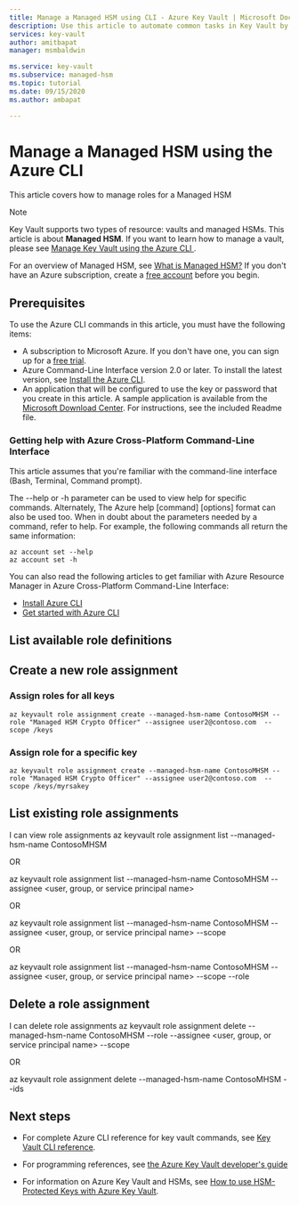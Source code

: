 ```yaml
---
title: Manage a Managed HSM using CLI - Azure Key Vault | Microsoft Docs
description: Use this article to automate common tasks in Key Vault by using the Azure CLI 
services: key-vault
author: amitbapat
manager: msmbaldwin

ms.service: key-vault
ms.subservice: managed-hsm
ms.topic: tutorial
ms.date: 09/15/2020
ms.author: ambapat

---
```

# Manage a Managed HSM using the Azure CLI 

This article covers how to manage roles for a Managed HSM


> [!NOTE]
> Key Vault supports two types of resource: vaults and managed HSMs. This article is about **Managed HSM**. If you want to learn how to manage a vault, please see [Manage Key Vault using the Azure CLI ](../general/manage-with-cli2.md).

For an overview of Managed HSM, see [What is Managed HSM?](overview.md)
If you don't have an Azure subscription, create a [free account](https://azure.microsoft.com/free/?WT.mc_id=A261C142F) before you begin.

## Prerequisites

To use the Azure CLI commands in this article, you must have the following items:

* A subscription to Microsoft Azure. If you don't have one, you can sign up for a [free trial](https://azure.microsoft.com/pricing/free-trial).
* Azure Command-Line Interface version 2.0 or later. To install the latest version, see [Install the Azure CLI](/cli/azure/install-azure-cli).
* An application that will be configured to use the key or password that you create in this article. A sample application is available from the [Microsoft Download Center](https://www.microsoft.com/download/details.aspx?id=45343). For instructions, see the included Readme file.

### Getting help with Azure Cross-Platform Command-Line Interface

This article assumes that you're familiar with the command-line interface (Bash, Terminal, Command prompt).

The --help or -h parameter can be used to view help for specific commands. Alternately, The Azure help [command] [options] format can also be used too. When in doubt about the parameters needed by a command, refer to help. For example, the following commands all return the same information:

```azurecli
az account set --help
az account set -h
```

You can also read the following articles to get familiar with Azure Resource Manager in Azure Cross-Platform Command-Line Interface:

* [Install Azure CLI](/cli/azure/install-azure-cli)
* [Get started with Azure CLI](/cli/azure/get-started-with-azure-cli)

## List available role definitions



## Create a new role assignment

### Assign roles for all keys 

```azurecli
az keyvault role assignment create --managed-hsm-name ContosoMHSM --role "Managed HSM Crypto Officer" --assignee user2@contoso.com  --scope /keys
```

### Assign role for a specific key

```azurecli
az keyvault role assignment create --managed-hsm-name ContosoMHSM --role "Managed HSM Crypto Officer" --assignee user2@contoso.com  --scope /keys/myrsakey
```



## List existing role assignments

I can view role assignments
az keyvault role assignment list --managed-hsm-name ContosoMHSM

OR

az keyvault role assignment list --managed-hsm-name ContosoMHSM --assignee <user, group, or service principal name>

OR

az keyvault role assignment list --managed-hsm-name ContosoMHSM --assignee <user, group, or service principal name> --scope <HSM or key>

OR

az keyvault role assignment list --managed-hsm-name ContosoMHSM --assignee <user, group, or service principal name> --scope <HSM or key> --role <role id or name>



## Delete a role assignment



I can delete role assignments
az keyvault role assignment delete --managed-hsm-name ContosoMHSM --role <role name or id> --assignee <user, group, or service principal name> --scope <HSM or key>

OR

az keyvault role assignment delete --managed-hsm-name ContosoMHSM --ids <role assignment IDs>


## Next steps

- For complete Azure CLI reference for key vault commands, see [Key Vault CLI reference](/cli/azure/keyvault).

- For programming references, see [the Azure Key Vault developer's guide](key-vault-developers-guide.md)

- For information on Azure Key Vault and HSMs, see [How to use HSM-Protected Keys with Azure Key Vault](key-vault-hsm-protected-keys.md).
